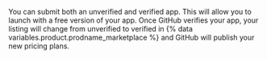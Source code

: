 You can submit both an unverified and verified app. This will allow you to launch with a free version of your app. Once GitHub verifies your app, your listing will change from unverified to verified in {% data variables.product.prodname_marketplace %} and GitHub will publish your new pricing plans.